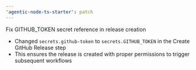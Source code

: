 ```yaml
---
'agentic-node-ts-starter': patch
---
```


Fix GITHUB_TOKEN secret reference in release creation

- Changed `secrets.github-token` to `secrets.GITHUB_TOKEN` in the Create GitHub Release step
- This ensures the release is created with proper permissions to trigger subsequent workflows
